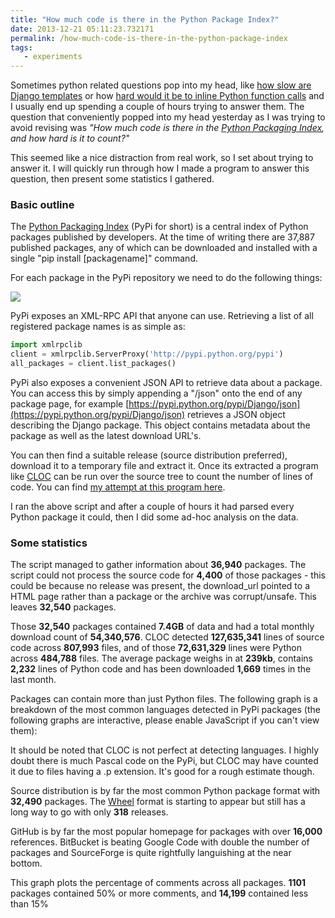 ```yaml
---
title: "How much code is there in the Python Package Index?"
date: 2013-12-21 05:11:23.732171
permalink: /how-much-code-is-there-in-the-python-package-index
tags:
   - experiments
---
```


Sometimes python related questions pop into my head, like [how slow are Django templates](http://tomforb.es/just-how-slow-are-django-templates) or how [hard would it be to inline Python function calls](http://tomforb.es/automatically-inline-python-function-calls) and I usually end up spending a couple of hours trying to answer them. The question that conveniently popped into my head yesterday as I was trying to avoid revising was *"How much code is there in the [Python Packaging Index](https://pypi.python.org/pypi), and how hard is it to count?"*

This seemed like a nice distraction from real work, so I set about trying to answer it. I will quickly run through how I made a program to answer this question, then present some statistics I gathered.

### Basic outline
The [Python Packaging Index](https://pypi.python.org/pypi) (PyPi for short) is a central index of Python packages published by developers. At the time of writing there are 37,887 published packages, any of which can be downloaded and installed with a single "pip install [packagename]" command.

For each package in the PyPi repository we need to do the following things:

<img src="https://docs.google.com/drawings/d/1kRGzlklCeRQMhGKmgRh20dqu-N7Vo9_pi21UhdA4stE/pub?w=628&amp;h=110">

PyPi exposes an XML-RPC API that anyone can use. Retrieving a list of all registered package names is as simple as:

~~~~python
import xmlrpclib
client = xmlrpclib.ServerProxy('http://pypi.python.org/pypi')
all_packages = client.list_packages()
~~~~

PyPi also exposes a convenient JSON API to retrieve data about a package. You can access this by simply appending a "/json" onto the end of any package page, for example [https://pypi.python.org/pypi/Django/json](https://pypi.python.org/pypi/Django/json) retrieves a JSON object describing the Django package. This object contains metadata about the package as well as the latest download URL's.

You can then find a suitable release (source distribution preferred), download it to a temporary file and extract it. Once its extracted a program like [CLOC](http://cloc.sourceforge.net/) can be run over the source tree to count the number of lines of code. You can find [my attempt at this program here](https://gist.github.com/orf/ce92408539d8379de55a#file-pypi_counter-py).

I ran the above script and after a couple of hours it had parsed every Python package it could, then I did some ad-hoc analysis on the data.

### Some statistics
The script managed to gather information about **36,940** packages. The script could not process the source code for **4,400** of those packages - this could be because no release was present, the download_url pointed to a HTML page rather than a package or the archive was corrupt/unsafe. This leaves **32,540** packages.

Those **32,540** packages contained **7.4GB** of data and had a total monthly download count of **54,340,576**. CLOC detected **127,635,341** lines of source code across **807,993** files, and of those **72,631,329** lines were Python across **484,788** files. The average package weighs in at **239kb**, contains **2,232** lines of Python code and has been downloaded **1,669** times in the last month.  

Packages can contain more than just Python files. The following graph is a breakdown of the most common languages detected in PyPi packages (the following graphs are interactive, please enable JavaScript if you can't view them):

<script type="text/javascript" src="//ajax.googleapis.com/ajax/static/modules/gviz/1.0/chart.js"> {"dataSourceUrl":"//docs.google.com/a/tomforb.es/spreadsheet/tq?key=0ArR3Zvt64iZfdFpoMHJUaDN6ck5ST0tkT09NU05iX2c&transpose=0&headers=1&range=A4%3AB18&gid=0&pub=1","options":{"vAxes":[{"title":"Language","useFormatFromData":true,"minValue":null,"viewWindowMode":null,"viewWindow":null,"maxValue":null},{"useFormatFromData":true}],"titleTextStyle":{"bold":true,"color":"#000","fontSize":16},"booleanRole":"certainty","title":"Most common languages on PyPi","height":370,"animation":{"duration":500},"domainAxis":{"direction":1},"legend":"right","hAxis":{"title":"Lines of code (Including comments)","useFormatFromData":true,"minValue":null,"viewWindow":{"min":null,"max":null},"logScale":false,"maxValue":null},"isStacked":false,"tooltip":{}},"state":{},"view":{},"isDefaultVisualization":false,"chartType":"BarChart","chartName":"Chart1"} </script>

It should be noted that CLOC is not perfect at detecting languages. I highly doubt there is much Pascal code on the PyPi, but CLOC may have counted it due to files having a .p extension. It's good for a rough estimate though.

<script type="text/javascript" src="//ajax.googleapis.com/ajax/static/modules/gviz/1.0/chart.js"> {"dataSourceUrl":"//docs.google.com/a/tomforb.es/spreadsheet/tq?key=0ArR3Zvt64iZfdFpoMHJUaDN6ck5ST0tkT09NU05iX2c&transpose=0&headers=1&range=A6%3AB10&gid=1&pub=1","options":{"vAxes":[{"useFormatFromData":true,"title":null,"minValue":null,"viewWindow":{"max":null,"min":null},"maxValue":null},{"useFormatFromData":true,"minValue":null,"viewWindow":{"max":null,"min":null},"maxValue":null}],"titleTextStyle":{"bold":true,"color":"#000","fontSize":16},"booleanRole":"certainty","title":"PyPi Package release types","height":371,"animation":{"duration":500},"legend":"right","hAxis":{"useFormatFromData":true,"minValue":null,"viewWindowMode":null,"viewWindow":null,"maxValue":null},"isStacked":false,"tooltip":{}},"state":{},"view":{},"isDefaultVisualization":false,"chartType":"ColumnChart","chartName":"Chart2"} </script>

Source distribution is by far the most common Python package format with **32,490** packages. The [Wheel](http://wheel.readthedocs.org/en/latest/) format is starting to appear but still has a long way to go with only **318** releases.

<script type="text/javascript" src="//ajax.googleapis.com/ajax/static/modules/gviz/1.0/chart.js"> {"dataSourceUrl":"//docs.google.com/a/tomforb.es/spreadsheet/tq?key=0ArR3Zvt64iZfdFpoMHJUaDN6ck5ST0tkT09NU05iX2c&transpose=0&headers=1&range=A5%3AB14&gid=2&pub=1","options":{"titleTextStyle":{"bold":true,"color":"#000","fontSize":16},"vAxes":[{"useFormatFromData":true,"minValue":null,"viewWindow":{"min":null,"max":null},"maxValue":null},{"useFormatFromData":true,"minValue":null,"viewWindow":{"min":null,"max":null},"maxValue":null}],"pieHole":0,"title":"Package Homepage Locations","booleanRole":"certainty","height":371,"animation":{"duration":0},"colors":["#3366CC","#DC3912","#FF9900","#109618","#990099","#0099C6","#DD4477","#66AA00","#B82E2E","#316395","#994499","#22AA99","#AAAA11","#6633CC","#E67300","#8B0707","#651067","#329262","#5574A6","#3B3EAC","#B77322","#16D620","#B91383","#F4359E","#9C5935","#A9C413","#2A778D","#668D1C","#BEA413","#0C5922","#743411"],"is3D":false,"hAxis":{"title":"Horizontal axis title","useFormatFromData":true,"minValue":null,"viewWindow":{"min":null,"max":null},"maxValue":null},"tooltip":{}},"state":{},"view":{},"isDefaultVisualization":false,"chartType":"PieChart","chartName":"Chart3"} </script>

GitHub is by far the most popular homepage for packages with over **16,000** references. BitBucket is beating Google Code with double the number of packages and SourceForge is quite rightfully languishing at the near bottom.

<script type="text/javascript" src="//ajax.googleapis.com/ajax/static/modules/gviz/1.0/chart.js"> {"dataSourceUrl":"//docs.google.com/a/tomforb.es/spreadsheet/tq?key=0ArR3Zvt64iZfdFpoMHJUaDN6ck5ST0tkT09NU05iX2c&transpose=0&headers=1&range=A7%3AB108&gid=3&pub=1","options":{"titleTextStyle":{"bold":true,"color":"#000","fontSize":16},"curveType":"function","animation":{"duration":500},"lineWidth":2,"hAxis":{"useFormatFromData":true,"title":"Comment percentage in code","minValue":0,"viewWindowMode":"explicit","viewWindow":{"min":0,"max":null},"maxValue":null},"vAxes":[{"useFormatFromData":true,"title":null,"minValue":0,"viewWindowMode":"explicit","viewWindow":{"min":0,"max":null},"maxValue":null},{"useFormatFromData":true,"minValue":null,"viewWindow":{"min":null,"max":null},"maxValue":null}],"booleanRole":"certainty","title":"Distribution of code comment percentage in PyPi packages","height":371,"legend":"right","focusTarget":"category","useFirstColumnAsDomain":true,"tooltip":{}},"state":{},"view":{},"isDefaultVisualization":false,"chartType":"LineChart","chartName":"Chart1"} </script>

This graph plots the percentage of comments across all packages. **1101** packages contained 50% or more comments, and **14,199** contained less than 15%


    